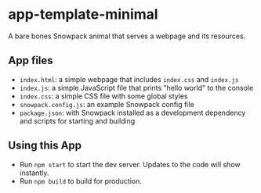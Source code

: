 # app-template-minimal

A bare bones Snowpack animal that serves a webpage and its resources.

## App files

- `index.html`: a simple webpage that includes `index.css` and `index.js`
- `index.js`: a simple JavaScript file that prints "hello world" to the console
- `index.css`: a simple CSS file with some global styles
- `snowpack.config.js`: an example Snowpack config file
- `package.json`: with Snowpack installed as a development dependency and scripts for starting and building

## Using this App

- Run `npm start` to start the dev server. Updates to the code will show instantly.
- Run `npm build` to build for production.
